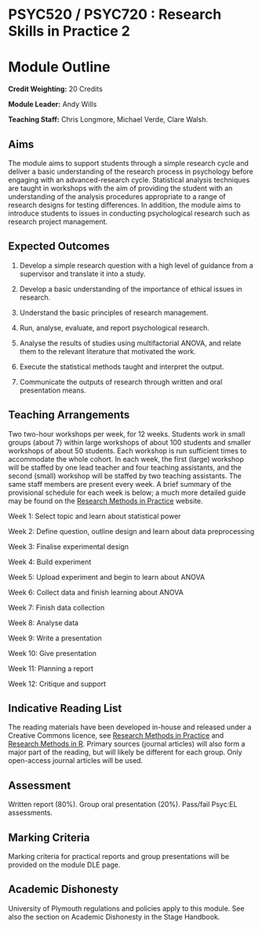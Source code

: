 # PSYC520 / PSYC720 : Research Skills in Practice 2
# Module Outline

**Credit Weighting:**	20 Credits

**Module Leader:** Andy Wills

**Teaching Staff:**	Chris Longmore, Michael Verde, Clare Walsh.

## Aims

The module aims to support students through a simple research cycle and deliver a 
basic understanding of the research process in psychology before engaging with an 
advanced-research cycle. Statistical analysis techniques are taught in workshops with the aim 
of providing the student with an understanding of the analysis procedures appropriate to a 
range of research designs for testing differences. In addition, the module aims to introduce 
students to issues in conducting psychological research such as research project management.

## Expected Outcomes

1. Develop a simple research question with a high level of guidance from a supervisor and 
translate it into a study.

2. Develop a basic understanding of the importance of ethical issues in research.

3. Understand the basic principles of research management.

4. Run, analyse, evaluate, and report psychological research.

5. Analyse the results of studies using multifactorial ANOVA, and relate them to the relevant 
literature that motivated the work.

6. Execute the statistical methods taught and interpret the output.

7. Communicate the outputs of research through written and oral presentation means.

## Teaching Arrangements

Two two-hour workshops per week, for 12 weeks. Students work in small groups
(about 7) within large workshops of about 100 students and smaller workshops of
about 50 students. Each workshop is run sufficient times to accommodate the
whole cohort. In each week, the first (large) workshop will be staffed by one
lead teacher and four teaching assistants, and the second (small) workshop will
be staffed by two teaching assistants.  The same staff members are present
every week. A brief summary of the provisional schedule for
each week is below; a much more detailed guide may be found on the [Research
Methods in Practice](https://ajwills72.github.io/rmip) website.


Week 1: Select topic and learn about statistical power

Week 2: Define question, outline design and learn about data preprocessing

Week 3: Finalise experimental design

Week 4: Build experiment

Week 5: Upload experiment and begin to learn about ANOVA

Week 6: Collect data and finish learning about ANOVA

Week 7: Finish data collection

Week 8: Analyse data

Week 9: Write a presentation

Week 10: Give presentation

Week 11: Planning a report

Week 12: Critique and support


## Indicative Reading List

The reading materials have been developed in-house and released under a Creative Commons licence, see 
[Research Methods in Practice](https://ajwills72.github.io/rmip) and [Research Methods in R](https://ajwills72.github.io/rminr/). Primary sources (journal articles) will also form a major part of the reading, but will likely be different for each group. Only open-access journal articles will be used.

## Assessment

Written report (80%). Group oral presentation (20%). Pass/fail Psyc:EL assessments.

## Marking Criteria

Marking criteria for practical reports and group presentations will be provided on the module DLE page.

## Academic Dishonesty

University of Plymouth regulations and policies apply to this module. See also the section on Academic Dishonesty in the Stage Handbook.

